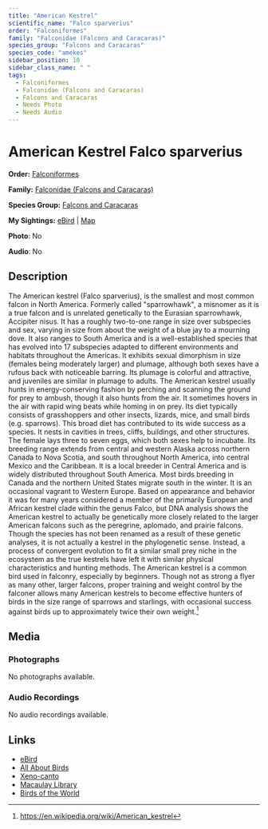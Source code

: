 ```yaml
---
title: "American Kestrel"
scientific_name: "Falco sparverius"
order: "Falconiformes"
family: "Falconidae (Falcons and Caracaras)"
species_group: "Falcons and Caracaras"
species_code: "amekes"
sidebar_position: 10
sidebar_class_name: " "
tags: 
  - Falconiformes
  - Falconidae (Falcons and Caracaras)
  - Falcons and Caracaras
  - Needs Photo
  - Needs Audio
---
```


# American Kestrel <span className='sci_name'>Falco sparverius</span>

**Order:** [Falconiformes](/tags/falconiformes)

**Family:** [Falconidae (Falcons and Caracaras)](/tags/falconidae-falcons-and-caracaras)

**Species Group:** [Falcons and Caracaras](/tags/falcons-and-caracaras)

**My Sightings:** [eBird](https://ebird.org/lifelist?r=world&time=life&spp=amekes) | [Map](/map?species_code=amekes)

**Photo**: No 

**Audio**: No

## Description
The American kestrel (Falco sparverius), is the smallest and most common falcon in North America. Formerly called "sparrowhawk", a misnomer as it is a true falcon and is unrelated genetically to the Eurasian sparrowhawk, Accipiter nisus. It has a roughly two-to-one range in size over subspecies and sex, varying in size from about the weight of a blue jay to a mourning dove.  It also ranges to South America and is a well-established species that has evolved into 17 subspecies adapted to different environments and habitats throughout the Americas. It exhibits sexual dimorphism in size (females being moderately larger) and plumage, although both sexes have a rufous back with noticeable barring. Its plumage is colorful and attractive, and juveniles are similar in plumage to adults.
The American kestrel usually hunts in energy-conserving fashion by perching and scanning the ground for prey to ambush, though it also hunts from the air. It sometimes hovers in the air with rapid wing beats while homing in on prey. Its diet typically consists of grasshoppers and other insects, lizards, mice, and small birds (e.g. sparrows). This broad diet has contributed to its wide success as a species.  It nests in cavities in trees, cliffs, buildings, and other structures. The female lays three to seven eggs, which both sexes help to incubate.
Its breeding range extends from central and western Alaska across northern Canada to Nova Scotia, and south throughout North America, into central Mexico and the Caribbean. It is a local breeder in Central America and is widely distributed throughout South America. Most birds breeding in Canada and the northern United States migrate south in the winter. It is an occasional vagrant to Western Europe.
Based on appearance and behavior it was for many years considered a member of the primarily European and African kestrel clade within the genus Falco, but DNA analysis shows the American kestrel to actually be genetically more closely related to the larger American falcons such as the peregrine, aplomado, and prairie falcons. Though the species has not been renamed as a result of these genetic analyses, it is not actually a kestrel in the phylogenetic sense.  Instead, a process of convergent evolution to fit a similar small prey niche in the ecosystem as the true kestrels have left it with similar physical characteristics and hunting methods.
The American kestrel is a common bird used in falconry, especially by beginners. Though not as strong a flyer as many other, larger falcons, proper training and weight control by the falconer allows many American kestrels to become effective hunters of birds in the size range of sparrows and starlings, with occasional success against birds up to approximately twice their own weight.[^1]

[^1]: https://en.wikipedia.org/wiki/American_kestrel

## Media
### Photographs
No photographs available.

### Audio Recordings
No audio recordings available.

## Links
* [eBird](https://ebird.org/species/amekes) 
* [All About Birds](https://www.allaboutbirds.org/guide/amekes) 
* [Xeno-canto](https://www.xeno-canto.org/species/falco-sparverius) 
* [Macaulay Library](https://search.macaulaylibrary.org/catalog?taxonCode=amekes&sort=rating_rank_desc)
* [Birds of the World](https://birdsoftheworld.org/bow/species/amekes)
